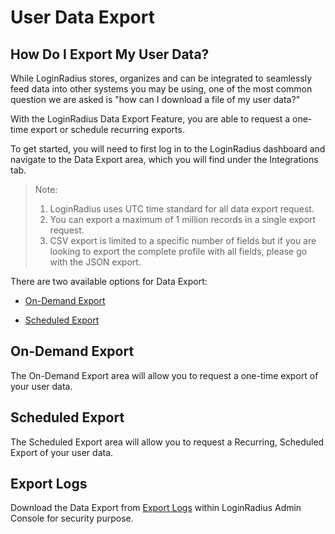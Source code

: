 
# User Data Export


## How Do I Export My User Data?

While LoginRadius stores, organizes and can be integrated to seamlessly feed data into other systems you may be using, one of the most common question we are asked is "how can I download a file of my user data?"

  
With the LoginRadius Data Export Feature, you are able to request a one-time export or schedule recurring exports.

  
To get started, you will need to first log in to the LoginRadius dashboard and navigate to the Data Export area, which you will find under the Integrations tab.

> Note: 
> 1.  LoginRadius uses UTC time standard for all data export request.
> 2.  You can export a maximum of 1 million records in a single export request.
> 3.  CSV export is limited to a specific number of fields but if you are looking to export the complete profile with all fields, please go with the JSON export.
    

There are two available options for Data Export:

- [On-Demand Export](https://www.loginradius.com/docs/integrations/user-data-export/on-demand-export/)

- [Scheduled Export](https://www.loginradius.com/docs/integrations/user-data-export/scheduled-export/)
    

## On-Demand Export

The On-Demand Export area will allow you to request a one-time export of your user data.

## Scheduled Export

The Scheduled Export area will allow you to request a Recurring, Scheduled Export of your user data.

## Export Logs

Download the Data Export from [Export Logs](https://www.loginradius.com/docs/integrations/user-data-export/export-logs/) within LoginRadius Admin Console for security purpose.
